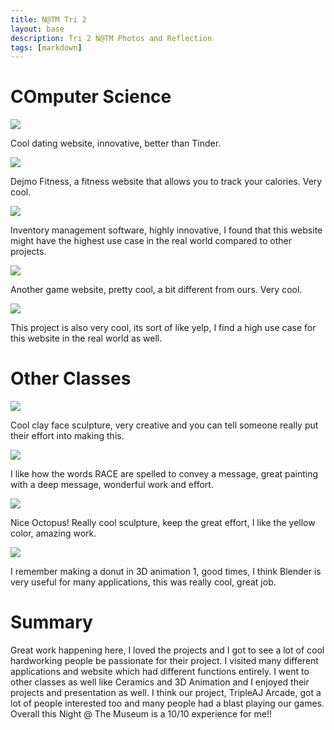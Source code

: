 ```yaml
---
title: N@TM Tri 2 
layout: base
description: Tri 2 N@TM Photos and Reflection
tags: [markdown]
---
```


# COmputer Science
<img src="{{site.baseurl}}/images/natm2.png">

Cool dating website, innovative,  better than Tinder. 

<img src="{{site.baseurl}}/images/natm3.png">

Dejmo Fitness, a fitness website that allows you to track your calories. Very cool. 

<img src="{{site.baseurl}}/images/natm4.png">

Inventory management software, highly innovative, I found that this website might have the highest use case in the real world compared to other projects. 

<img src="{{site.baseurl}}/images/natm5.png">

Another game website, pretty cool, a bit different from ours. Very cool. 

<img src="{{site.baseurl}}/images/natm7.png">

This project is also very cool, its sort of like yelp, I find a high use case for this website in the real world as well. 

# Other Classes
<img src="{{site.baseurl}}/images/natm1.png">

Cool clay face sculpture, very creative and you can tell someone really put their effort into making this. 

<img src="{{site.baseurl}}/images/natm8.png">

I like how the words RACE are spelled to convey a message, great painting with a deep message, wonderful work and effort. 

<img src="{{site.baseurl}}/images/natm9.png">

Nice Octopus! Really cool sculpture, keep the great effort, I like the yellow color, amazing work. 

<img src="{{site.baseurl}}/images/natm10.png">

I remember making a donut in 3D animation 1, good times, I think Blender is very useful for many applications, this was really cool, great job. 

# Summary 
Great work happening here, I loved the projects and I got to see a lot of cool hardworking people be passionate for their project. I visited many different applications and website which had different functions entirely. I went to other classes as well like Ceramics and 3D Animation and I enjoyed their projects and presentation as well. I think our project, TripleAJ Arcade, got a lot of people interested too and many people had a blast playing our games. Overall this Night @ The Museum is a 10/10 experience for me!!
